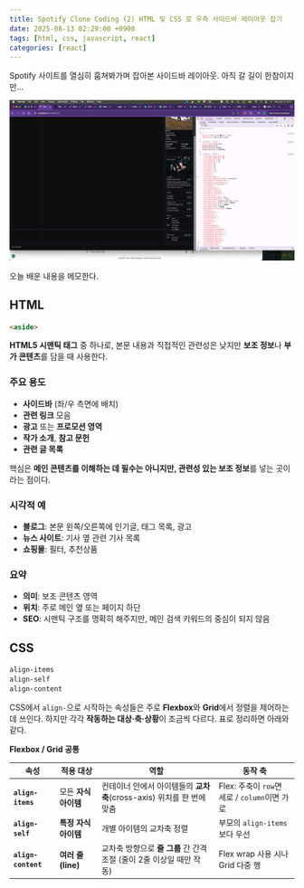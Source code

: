 ```yaml
---
title: Spotify Clone Coding (2) HTML 및 CSS 로 우측 사이드바 레이아웃 잡기
date: 2025-08-13 02:29:00 +0900
tags: [html, css, javascript, react]
categories: [react]
---
```


Spotify 사이트를 열심히 훔쳐봐가며 잡아본 사이드바 레이아웃. 아직 갈 길이 한참이지만... 

![image-20250813232221382](../../../assets/img/image-20250813232221382.png)

오늘 배운 내용을 메모한다.

## HTML

```html
<aside>
```

**HTML5 시맨틱 태그** 중 하나로, 본문 내용과 직접적인 관련성은 낮지만 **보조 정보**나 **부가 콘텐츠**를 담을 때 사용한다.

### **주요 용도**

- **사이드바** (좌/우 측면에 배치)
- **관련 링크** 모음
- **광고** 또는 **프로모션 영역**
- **작가 소개**, **참고 문헌**
- **관련 글 목록**

핵심은 **메인 콘텐츠를 이해하는 데 필수는 아니지만, 관련성 있는 보조 정보**를 넣는 곳이라는 점이다.

### **시각적 예**

- **블로그**: 본문 왼쪽/오른쪽에 인기글, 태그 목록, 광고
- **뉴스 사이트**: 기사 옆 관련 기사 목록
- **쇼핑몰**: 필터, 추천상품

### 요약

- **의미**: 보조 콘텐츠 영역
- **위치**: 주로 메인 옆 또는 페이지 하단
- **SEO**: 시맨틱 구조를 명확히 해주지만, 메인 검색 키워드의 중심이 되지 않음

## CSS

```css
align-items
align-self
align-content
```

CSS에서 `align-`으로 시작하는 속성들은 주로 **Flexbox**와 **Grid**에서 정렬을 제어하는 데 쓰인다.
하지만 각각 **작동하는 대상·축·상황**이 조금씩 다르다. 표로 정리하면 아래와 같다.

**Flexbox / Grid 공통**

| 속성                | 적용 대상            | 역할                                                         | 동작 축                                       |
| ------------------- | -------------------- | ------------------------------------------------------------ | --------------------------------------------- |
| **`align-items`**   | 모든 **자식 아이템** | 컨테이너 안에서 아이템들의 **교차축**(cross-axis) 위치를 한 번에 맞춤 | Flex: 주축이 `row`면 세로 / `column`이면 가로 |
| **`align-self`**    | **특정 자식 아이템** | 개별 아이템의 교차축 정렬                                    | 부모의 `align-items`보다 우선                 |
| **`align-content`** | **여러 줄(line)**    | 교차축 방향으로 **줄 그룹** 간 간격 조절 (줄이 2줄 이상일 때만 작동) | Flex wrap 사용 시나 Grid 다중 행              |